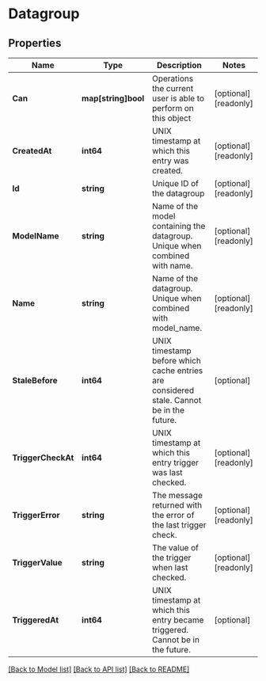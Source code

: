 # Datagroup

## Properties

Name | Type | Description | Notes
------------ | ------------- | ------------- | -------------
**Can** | **map[string]bool** | Operations the current user is able to perform on this object | [optional] [readonly] 
**CreatedAt** | **int64** | UNIX timestamp at which this entry was created. | [optional] [readonly] 
**Id** | **string** | Unique ID of the datagroup | [optional] [readonly] 
**ModelName** | **string** | Name of the model containing the datagroup. Unique when combined with name. | [optional] [readonly] 
**Name** | **string** | Name of the datagroup. Unique when combined with model_name. | [optional] [readonly] 
**StaleBefore** | **int64** | UNIX timestamp before which cache entries are considered stale. Cannot be in the future. | [optional] 
**TriggerCheckAt** | **int64** | UNIX timestamp at which this entry trigger was last checked. | [optional] [readonly] 
**TriggerError** | **string** | The message returned with the error of the last trigger check. | [optional] [readonly] 
**TriggerValue** | **string** | The value of the trigger when last checked. | [optional] [readonly] 
**TriggeredAt** | **int64** | UNIX timestamp at which this entry became triggered. Cannot be in the future. | [optional] 

[[Back to Model list]](../README.md#documentation-for-models) [[Back to API list]](../README.md#documentation-for-api-endpoints) [[Back to README]](../README.md)


